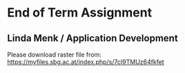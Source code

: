 # End of Term Assignment  
## Linda Menk / Application Development  

Please download raster file from: https://myfiles.sbg.ac.at/index.php/s/7cI9TMUz64fkfet
